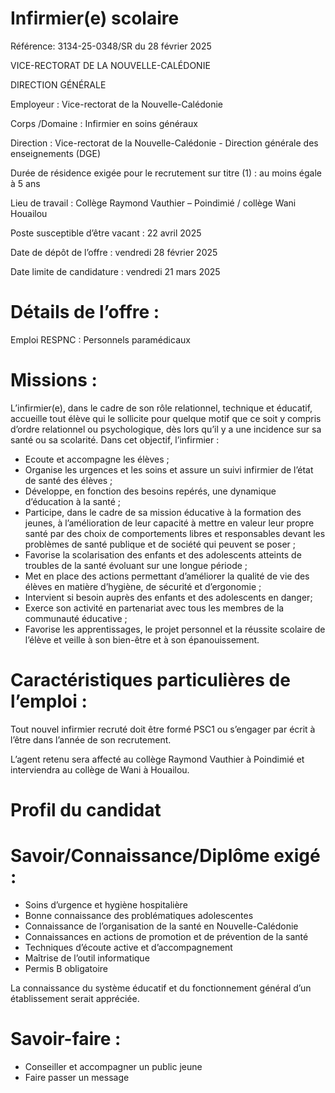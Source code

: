 # Infirmier(e) scolaire

Référence: 3134-25-0348/SR du 28 février 2025

VICE-RECTORAT DE LA NOUVELLE-CALÉDONIE

DIRECTION GÉNÉRALE

Employeur : Vice-rectorat de la Nouvelle-Calédonie

Corps /Domaine : Infirmier en soins généraux

Direction : Vice-rectorat de la Nouvelle-Calédonie - Direction générale des enseignements (DGE)

Durée de résidence exigée pour le recrutement sur titre (1) : au moins égale à 5 ans

Lieu de travail : Collège Raymond Vauthier – Poindimié / collège Wani Houailou

Poste susceptible d’être vacant : 22 avril 2025

Date de dépôt de l’offre : vendredi 28 février 2025

Date limite de candidature : vendredi 21 mars 2025

# Détails de l’offre :

Emploi RESPNC : Personnels paramédicaux

# Missions :

L’infirmier(e), dans le cadre de son rôle relationnel, technique et éducatif, accueille tout élève qui le sollicite pour quelque motif que ce soit y compris d’ordre relationnel ou psychologique, dès lors qu’il y a une incidence sur sa santé ou sa scolarité. Dans cet objectif, l’infirmier :

- Ecoute et accompagne les élèves ;
- Organise les urgences et les soins et assure un suivi infirmier de l’état de santé des élèves ;
- Développe, en fonction des besoins repérés, une dynamique d’éducation à la santé ;
- Participe, dans le cadre de sa mission éducative à la formation des jeunes, à l’amélioration de leur capacité à mettre en valeur leur propre santé par des choix de comportements libres et responsables devant les problèmes de santé publique et de société qui peuvent se poser ;
- Favorise la scolarisation des enfants et des adolescents atteints de troubles de la santé évoluant sur une longue période ;
- Met en place des actions permettant d’améliorer la qualité de vie des élèves en matière d’hygiène, de sécurité et d’ergonomie ;
- Intervient si besoin auprès des enfants et des adolescents en danger;
- Exerce son activité en partenariat avec tous les membres de la communauté éducative ;
- Favorise les apprentissages, le projet personnel et la réussite scolaire de l’élève et veille à son bien-être et à son épanouissement.

# Caractéristiques particulières de l’emploi :

Tout nouvel infirmier recruté doit être formé PSC1 ou s’engager par écrit à l’être dans l’année de son recrutement.

L’agent retenu sera affecté au collège Raymond Vauthier à Poindimié et interviendra au collège de Wani à Houailou.

# Profil du candidat

# Savoir/Connaissance/Diplôme exigé :

- Soins d’urgence et hygiène hospitalière
- Bonne connaissance des problématiques adolescentes
- Connaissance de l’organisation de la santé en Nouvelle-Calédonie
- Connaissances en actions de promotion et de prévention de la santé
- Techniques d’écoute active et d’accompagnement
- Maîtrise de l’outil informatique
- Permis B obligatoire

La connaissance du système éducatif et du fonctionnement général d’un établissement serait appréciée.

# Savoir-faire :

- Conseiller et accompagner un public jeune
- Faire passer un message